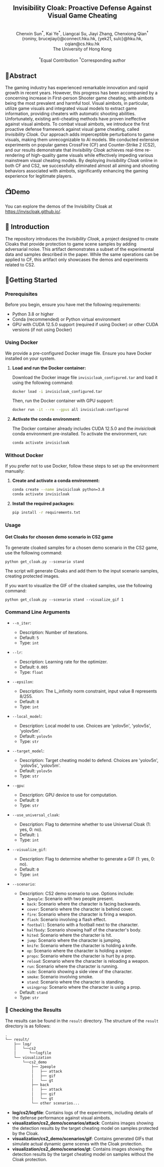 <!-- ![](assets/logo.png?v=1&type=image) -->
<h2 style="text-align: center;">Invisibility Cloak: Proactive Defense Against Visual Game Cheating</h2>

<br>
<div align="center">
Chenxin Sun<sup>*</sup>, Kai Ye<sup>*</sup>, Liangcai Su, Jiayi Zhang, Chenxiong Qian<sup>†</sup>
</div>
<div align="center">
{roniny, brucejiayi}@connect.hku.hk, {yek21, sulc}@hku.hk, cqian@cs.hku.hk
</div>

<div align="center">
The University of Hong Kong
</div>
<br>
<div align="center">
<sup>*</sup>Equal Contribution
<sup>†</sup>Corresponding author
</div>

<!-- ## 📢News -->

## 📝Abstract

The gaming industry has experienced remarkable innovation and rapid growth in recent years. However, this progress has been accompanied by a concerning increase in First-person Shooter game cheating, with aimbots being the most prevalent and harmful tool. Visual aimbots, in particular, utilize game visuals and integrated visual models to extract game information, providing cheaters with automatic shooting abilities. Unfortunately, existing anti-cheating methods have proven ineffective against visual aimbots. To combat visual aimbots, we introduce the first proactive defense framework against visual game cheating, called *Invisibility Cloak*. Our approach adds imperceptible perturbations to game visuals, making them unrecognizable to AI models. We conducted extensive experiments on popular games CrossFire (CF) and Counter-Strike 2 (CS2), and our results demonstrate that *Invisibility Cloak* achieves real-time re-rendering of high-quality game visuals while effectively impeding various mainstream visual cheating models. By deploying *Invisibility Cloak* online in both CF and CS2, we successfully eliminated almost all aiming and shooting behaviors associated with aimbots, significantly enhancing the gaming experience for legitimate players.

## 📺Demo

You can explore the demos of the Invisibility Cloak at https://inviscloak.github.io/.

## 📘 Introduction

The repository introduces the *Invisibility Cloak*, a project designed to create Cloaks that provide protection to game scene samples by adding adversarial noise. This artifact demonstrates a subset of the experimental data and samples described in the paper. While the same operations can be applied to CF, this artifact only showcases the demos and experiments related to CS2.

## 🔧Getting Started

### Prerequisites

Before you begin, ensure you have met the following requirements:

* Python 3.8 or higher 
* Conda (recommended) or Python virtual environment 
* GPU with CUDA 12.5.0 support (required if using Docker) or other CUDA versions (if not using Docker)

### Using Docker

We provide a pre-configured Docker image file. Ensure you have Docker installed on your system.

1. **Load and run the Docker container:**

   Download the Docker image file `invisicloak_configured.tar` and load it using the following command:

   ```bash
   docker load -i invisicloak_configured.tar
   ```

   Then, run the Docker container with GPU support:

   ```bash
   docker run -it --rm --gpus all invisicloak:configured
   ```

1. **Activate the conda environment:**

   The Docker container already includes CUDA 12.5.0 and the *invisicloak* conda environment pre-installed. To activate the environment, run:

   ```bash
   conda activate invisicloak
   ```

### Without Docker

If you prefer not to use Docker, follow these steps to set up the environment manually:

1. **Create and activate a conda environment:**
    ```bash
    conda create --name invisicloak python=3.8
    conda activate invisicloak
    ```

2. **Install the required packages:**
    ```bash
    pip install -r requirements.txt
    ```

### Usage

#### Get Cloaks for choosen demo scenario in CS2 game
To generate cloaked samples for a chosen demo scenario in the CS2 game, use the following command:

```
python get_cloak.py --scenario stand
```

The script will generate Cloaks and add them to the input scenario samples, creating protected images.

If you want to visualize the GIF of the cloaked samples, use the following command:

```
python get_cloak.py --scenario stand --visualize_gif 1
```

### Command Line Arguments

- `--n_iter`: 
  - Description: Number of iterations.
  - Default: `5`
  - Type: `int`

- `--lr`: 
  - Description: Learning rate for the optimizer.
  - Default: `0.005`
  - Type: `float`

- `--epsilon`: 
  - Description: The L_infinity norm constraint, input value 8 represents 8/255.
  - Default: `8`
  - Type: `int`

- `--local_model`: 
  - Description: Local model to use. Choices are 'yolov5n', 'yolov5s', 'yolov5m'.
  - Default: `yolov5n`
  - Type: `str`

- `--target_model`: 
  - Description: Target cheating model to defend. Choices are 'yolov5n', 'yolov5s', 'yolov5m'.
  - Default: `yolov5n`
  - Type: `str`

- `--gpu`: 
  - Description: GPU device to use for computation.
  - Default: `0`
  - Type: `str`

- `--use_universal_cloak`: 
  - Description: Flag to determine whether to use Universal Cloak (1: yes, 0: no).
  - Default: `1`
  - Type: `int`

- `--visualize_gif`: 
  - Description: Flag to determine whether to generate a GIF (1: yes, 0: no).
  - Default: `0`
  - Type: `int`

- `--scenario`: 
  - Description: CS2 demo scenario to use. Options include:
    - `2people`: Scenario with two people present.
    - `back`: Scenario where the character is facing backwards.
    - `cover`: Scenario where the character is behind cover.
    - `fire`: Scenario where the character is firing a weapon.
    - `flash`: Scenario involving a flash effect.
    - `football`: Scenario with a football next to the character.
    - `halfbody`: Scenario showing half of the character's body.
    - `hited`: Scenario where the character is hit.
    - `jump`: Scenario where the character is jumping.
    - `knife`: Scenario where the character is holding a knife.
    - `op`: Scenario where the character is holding a sniper.
    - `props`: Scenario where the character is hurt by a prop.
    - `reload`: Scenario where the character is reloading a weapon.
    - `run`: Scenario where the character is running.
    - `side`: Scenario showing a side view of the character.
    - `smoke`: Scenario involving smoke.
    - `stand`: Scenario where the character is standing.
    - `usingprop`: Scenario where the character is using a prop.
  - Default: `stand`
  - Type: `str`

### 📁 Checking the Results

The results can be found in the `result` directory. The structure of the `result` directory is as follows:

```markdown
.
└── result/
    ├── log/
    │   └──cs2
    │      └──logfile
    └── visualization
        └──cs2_demo
            ├── 2people
            │   ├── attack
            │   ├── gif
            │   └── gt
            ├── back
            │   ├── attack
            │   ├── gif
            │   └── gt
            └── other scenarios...
```

- **log/cs2/logfile**: Contains logs of the experiments, including details of the defense performance against visual aimbots.
- **visualization/cs2_demo/scenarios/attack**: Contains images showing the detection results by the target cheating model on samples protected by the Cloak.
- **visualization/cs2_demo/scenarios/gif**: Contains generated GIFs that simulate actual dynamic game scenes with the Cloak protection.
- **visualization/cs2_demo/scenarios/gt**: Contains images showing the detection results by the target cheating model on samples without the Cloak protection.
